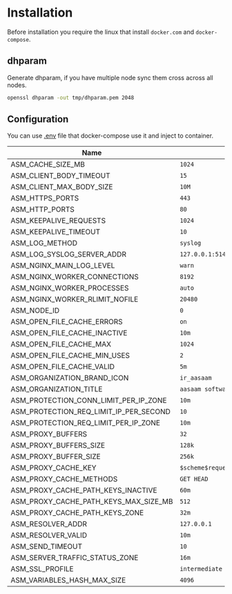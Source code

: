 # Installation

Before installation you require the linux that install `docker.com` and `docker-compose`.

## dhparam

Generate dhparam, if you have multiple node sync them cross across all nodes.

```bash
openssl dhparam -out tmp/dhparam.pem 2048
```

## Configuration

You can use [.env](https://docs.docker.com/compose/env-file/) file that docker-compose use it and inject to container.

| Name                                   | Default                                   |
| -------------------------------------- | ----------------------------------------- |
| ASM_CACHE_SIZE_MB                      | `1024`                                    |
| ASM_CLIENT_BODY_TIMEOUT                | `15`                                      |
| ASM_CLIENT_MAX_BODY_SIZE               | `10M`                                     |
| ASM_HTTPS_PORTS                        | `443`                                     |
| ASM_HTTP_PORTS                         | `80`                                      |
| ASM_KEEPALIVE_REQUESTS                 | `1024`                                    |
| ASM_KEEPALIVE_TIMEOUT                  | `10`                                      |
| ASM_LOG_METHOD                         | `syslog`                                  |
| ASM_LOG_SYSLOG_SERVER_ADDR             | `127.0.0.1:5140`                          |
| ASM_NGINX_MAIN_LOG_LEVEL               | `warn`                                    |
| ASM_NGINX_WORKER_CONNECTIONS           | `8192`                                    |
| ASM_NGINX_WORKER_PROCESSES             | `auto`                                    |
| ASM_NGINX_WORKER_RLIMIT_NOFILE         | `20480`                                   |
| ASM_NODE_ID                            | `0`                                       |
| ASM_OPEN_FILE_CACHE_ERRORS             | `on`                                      |
| ASM_OPEN_FILE_CACHE_INACTIVE           | `10m`                                     |
| ASM_OPEN_FILE_CACHE_MAX                | `1024`                                    |
| ASM_OPEN_FILE_CACHE_MIN_USES           | `2`                                       |
| ASM_OPEN_FILE_CACHE_VALID              | `5m`                                      |
| ASM_ORGANIZATION_BRAND_ICON            | `ir_aasaam`                               |
| ASM_ORGANIZATION_TITLE                 | `aasaam software development group`       |
| ASM_PROTECTION_CONN_LIMIT_PER_IP_ZONE  | `10m`                                     |
| ASM_PROTECTION_REQ_LIMIT_IP_PER_SECOND | `10`                                      |
| ASM_PROTECTION_REQ_LIMIT_PER_IP_ZONE   | `10m`                                     |
| ASM_PROXY_BUFFERS                      | `32`                                      |
| ASM_PROXY_BUFFERS_SIZE                 | `128k`                                    |
| ASM_PROXY_BUFFER_SIZE                  | `256k`                                    |
| ASM_PROXY_CACHE_KEY                    | `$scheme$request_method$host$request_uri` |
| ASM_PROXY_CACHE_METHODS                | `GET HEAD`                                |
| ASM_PROXY_CACHE_PATH_KEYS_INACTIVE     | `60m`                                     |
| ASM_PROXY_CACHE_PATH_KEYS_MAX_SIZE_MB  | `512`                                     |
| ASM_PROXY_CACHE_PATH_KEYS_ZONE         | `32m`                                     |
| ASM_RESOLVER_ADDR                      | `127.0.0.1`                               |
| ASM_RESOLVER_VALID                     | `10m`                                     |
| ASM_SEND_TIMEOUT                       | `10`                                      |
| ASM_SERVER_TRAFFIC_STATUS_ZONE         | `16m`                                     |
| ASM_SSL_PROFILE                        | `intermediate`                            |
| ASM_VARIABLES_HASH_MAX_SIZE            | `4096`                                    |
